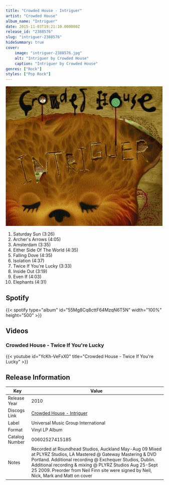 ```yaml
---
title: "Crowded House - Intriguer"
artist: "Crowded House"
album_name: "Intriguer"
date: 2015-11-03T19:21:10.000000Z
release_id: "2388576"
slug: "intriguer-2388576"
hideSummary: true
cover:
    image: "intriguer-2388576.jpg"
    alt: "Intriguer by Crowded House"
    caption: "Intriguer by Crowded House"
genres: ["Rock"]
styles: ["Pop Rock"]
---
```


![Intriguer by Crowded House](intriguer-2388576.jpg)

<!-- section break -->

1. Saturday Sun (3:26)
2. Archer's Arrows (4:05)
3. Amsterdam (3:35)
4. Either Side Of The World (4:35)
5. Falling Dove (4:35)
6. Isolation (4:37)
7. Twice If You're Lucky (3:33)
8. Inside Out (3:19)
9. Even If (4:03)
10. Elephants (4:31)

<!-- section break -->


## Spotify
{{< spotify type="album" id="55Mg8Cq8cttF64MzqN6T5N" width="100%" height="500" >}}



## Videos
### Crowded House - Twice If You're Lucky
{{< youtube id="YcKh-VeFxX0" title="Crowded House - Twice If You're Lucky" >}}<br>



## Release Information
|  Key           | Value                                                |
| ---------------| ---------------------------------------------------- |
| Release Year   | 2010                                   |
| Discogs Link   | [Crowded House - Intriguer](https://www.discogs.com/release/2388576-Crowded-House-Intriguer) |
| Label          | Universal Music Group International |
| Format         | Vinyl LP Album |
| Catalog Number | 00602527415185 |
| Notes | Recorded at Roundhead Studios, Auckland May-Aug 09 Mixed at PLYRZ Studios, LA Mastered @ Gateway Mastering & DVD Portland. Additional recording @ Exchequer Studios, Dublin. Additional recording & mixing @ PLYRZ Studios Aug 25-Sept 25 2009.  Preorder from Neil Finn site were signed by Neil, Nick, Mark and Matt on cover  |